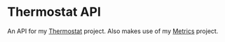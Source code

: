 # Thermostat API

An API for my [Thermostat](https://github.com/PlanetTeamSpeakk/Thermostat) project. Also makes use of my [Metrics](https://github.com/PlanetTeamSpeakk/Metrics) project.
